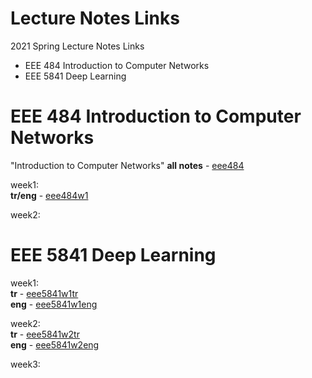 # Lecture Notes Links
2021 Spring Lecture Notes Links  
* EEE 484 Introduction to Computer Networks  
* EEE 5841 Deep Learning  

# EEE 484 Introduction to Computer Networks  
"Introduction to Computer Networks" **all notes** - [eee484](https://v.gd/eee484)  
  
week1:  
**tr/eng** - [eee484w1](https://v.gd/eee484w1)  
  
week2:  

# EEE 5841 Deep Learning  
week1:  
**tr** - [eee5841w1tr](https://v.gd/eee5841w1tr)  
**eng** - [eee5841w1eng](https://v.gd/eee5841w1eng)  
  
week2:  
**tr** - [eee5841w2tr](https://v.gd/eee5841w2tr)  
**eng** - [eee5841w2eng](https://v.gd/eee5841w2eng)  
  
week3:  

